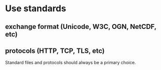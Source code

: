 # Use standards

## exchange format (Unicode, W3C, OGN, NetCDF, etc)
## protocols (HTTP, TCP, TLS, etc)

Standard files and protocols should always be a primary choice.
